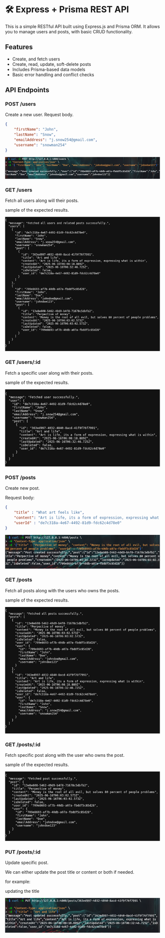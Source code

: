 # 🛠️ Express + Prisma REST API
This is a simple RESTful API built using Express.js and Prisma ORM. It allows you to manage users and posts, with basic CRUD functionality.

##  Features
- Create, and fetch users
- Create, read, update, soft-delete posts
- Includes Prisma-based data models
- Basic error handling and conflict checks

## API Endpoints

### POST /users

Create a new user.
Request body.

```json
{   
    "firstName": "John", 
    "lastName": "Snow", 
    "emailAddress": "j.snow254@gmail.com",
    "username": "snowman254"
}
```

![](./images/post-user.png)

### GET /users
Fetch all users along will their posts.

sample of the expected results.

![](./images/fetch-all-users.png)

### GET /users/:id
Fetch a specific user along with their posts.

sample of the expected results.

![](./images/fetch-specific-user.png)

### POST /posts
Create new post.

Request body: 

```json
{ 
    "title" : "What art feels like", 
    "content": "Art is life, its a form of expression, expressing what is within", 
    "userId" : "de7c318a-4e67-4492-81d9-fdc62c4d78e0"
}
```
![](./images/create-post.png)

### GET /posts
Fetch all posts along with the users who owns the posts.

sample of the expected results.

![](./images/fetch-all-posts.png)

### GET /posts/:id
Fetch specific post along with the user who owns the post.

sample of the expected results.

![](./images/fetch-specific-post.png)

### PUT /posts/:id
Update specific post.

We can either update the post title or content or both if needed.

for example:

updating the title

![](./images/update-post.png)

